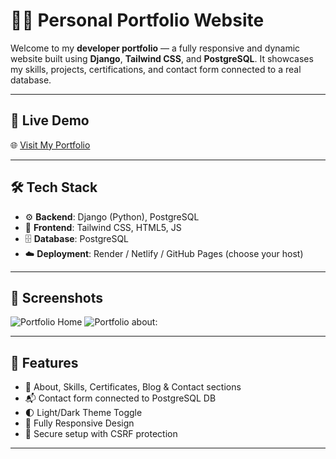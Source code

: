 # 🧑‍💻 Personal Portfolio Website

Welcome to my **developer portfolio** — a fully responsive and dynamic website built using **Django**, **Tailwind CSS**, and **PostgreSQL**. It showcases my skills, projects, certifications, and contact form connected to a real database.

---

## 🔗 Live Demo

🌐 [Visit My Portfolio](https://portfolio-h2qi.onrender.com)

---

## 🛠️ Tech Stack

- ⚙️ **Backend**: Django (Python), PostgreSQL
- 🎨 **Frontend**: Tailwind CSS, HTML5, JS
- 🗄️ **Database**: PostgreSQL
- ☁️ **Deployment**: Render / Netlify / GitHub Pages (choose your host)

---

## 📸 Screenshots

![Portfolio Home](https://private-user-images.githubusercontent.com/205013472/467988582-a7601942-a65c-46ee-9ad2-81af38fec32e.png?jwt=eyJhbGciOiJIUzI1NiIsInR5cCI6IkpXVCJ9.eyJpc3MiOiJnaXRodWIuY29tIiwiYXVkIjoicmF3LmdpdGh1YnVzZXJjb250ZW50LmNvbSIsImtleSI6ImtleTUiLCJleHAiOjE3NTI4MzU5MjQsIm5iZiI6MTc1MjgzNTYyNCwicGF0aCI6Ii8yMDUwMTM0NzIvNDY3OTg4NTgyLWE3NjAxOTQyLWE2NWMtNDZlZS05YWQyLTgxYWYzOGZlYzMyZS5wbmc_WC1BbXotQWxnb3JpdGhtPUFXUzQtSE1BQy1TSEEyNTYmWC1BbXotQ3JlZGVudGlhbD1BS0lBVkNPRFlMU0E1M1BRSzRaQSUyRjIwMjUwNzE4JTJGdXMtZWFzdC0xJTJGczMlMkZhd3M0X3JlcXVlc3QmWC1BbXotRGF0ZT0yMDI1MDcxOFQxMDQ3MDRaJlgtQW16LUV4cGlyZXM9MzAwJlgtQW16LVNpZ25hdHVyZT1mNGM0ZWY5YjkxZjI2MTM0NjM1NGRmMzZiMTJmNzBlMjMyMzc3MGMxNmI4ZGUzZDk2OGRlZjY3NTYyZDJjYWFiJlgtQW16LVNpZ25lZEhlYWRlcnM9aG9zdCJ9.ZAXdGMdCIQXT_hSA3vjl4CoBJ2U98IRJK9YRbXscadw)
![Portfolio about:](https://private-user-images.githubusercontent.com/205013472/467988635-4aa2ab89-3850-4569-84eb-7529228a3d82.png?jwt=eyJhbGciOiJIUzI1NiIsInR5cCI6IkpXVCJ9.eyJpc3MiOiJnaXRodWIuY29tIiwiYXVkIjoicmF3LmdpdGh1YnVzZXJjb250ZW50LmNvbSIsImtleSI6ImtleTUiLCJleHAiOjE3NTI4MzU5MjQsIm5iZiI6MTc1MjgzNTYyNCwicGF0aCI6Ii8yMDUwMTM0NzIvNDY3OTg4NjM1LTRhYTJhYjg5LTM4NTAtNDU2OS04NGViLTc1MjkyMjhhM2Q4Mi5wbmc_WC1BbXotQWxnb3JpdGhtPUFXUzQtSE1BQy1TSEEyNTYmWC1BbXotQ3JlZGVudGlhbD1BS0lBVkNPRFlMU0E1M1BRSzRaQSUyRjIwMjUwNzE4JTJGdXMtZWFzdC0xJTJGczMlMkZhd3M0X3JlcXVlc3QmWC1BbXotRGF0ZT0yMDI1MDcxOFQxMDQ3MDRaJlgtQW16LUV4cGlyZXM9MzAwJlgtQW16LVNpZ25hdHVyZT02MDNlMmZjMDAzYzgxYzIxNGMzZDUyYjIyZTBmZjYwOTM0YjVlMDNkNmY3OGJiNTJkNzQ1ZTQ3ZTkwODYzNmM5JlgtQW16LVNpZ25lZEhlYWRlcnM9aG9zdCJ9.UwCW8EHJ8Pcwo8cyztMGB7fpMptPVRuNjFrQfK4Vl_s)

---

## 🚀 Features

- 📄 About, Skills, Certificates, Blog & Contact sections
- 📬 Contact form connected to PostgreSQL DB
- 🌓 Light/Dark Theme Toggle
- 📱 Fully Responsive Design
- 🔐 Secure setup with CSRF protection

---

